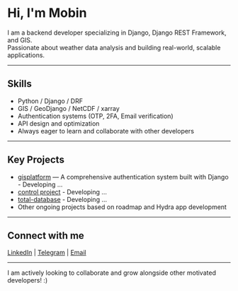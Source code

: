 # Hi, I'm Mobin

I am a backend developer specializing in Django, Django REST Framework, and GIS.  
Passionate about weather data analysis and building real-world, scalable applications.

---

## Skills  
- Python / Django / DRF  
- GIS / GeoDjango / NetCDF / xarray  
- Authentication systems (OTP, 2FA, Email verification)  
- API design and optimization  
- Always eager to learn and collaborate with other developers

---

## Key Projects  
- [gisplatform](https://github.com/mbnahmadi/gisplatform) — A comprehensive authentication system built with Django - Developing ...
- [control project](https://github.com/mbnahmadi/project-control) - Developing ...
- [total-database](https://github.com/mbnahmadi/total-database) - Developing ...
- Other ongoing projects based on roadmap and Hydra app development

---

## Connect with me  
[LinkedIn](https://www.linkedin.com/in/mobinahmadi78) | [Telegram](https://t.me/borntobeshark) | [Email](mailto:mbn.ahmadi78@gmail.com)

---

I am actively looking to collaborate and grow alongside other motivated developers! :)

